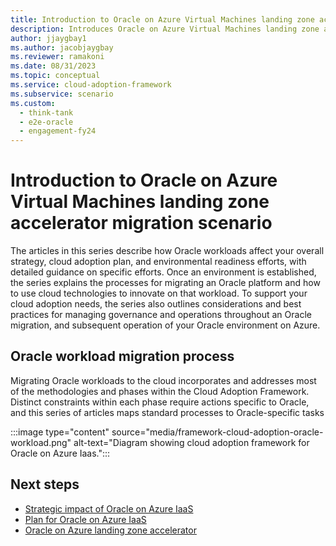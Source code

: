 ```yaml
---
title: Introduction to Oracle on Azure Virtual Machines landing zone accelerator migration scenario 
description: Introduces Oracle on Azure Virtual Machines landing zone accelerator migration scenario.
author: jjaygbay1
ms.author: jacobjaygbay
ms.reviewer: ramakoni
ms.date: 08/31/2023
ms.topic: conceptual
ms.service: cloud-adoption-framework
ms.subservice: scenario
ms.custom: 
  - think-tank
  - e2e-oracle
  - engagement-fy24
--- 
```


# Introduction to Oracle on Azure Virtual Machines landing zone accelerator migration scenario

The articles in this series describe how Oracle workloads affect your overall strategy, cloud adoption plan, and environmental readiness efforts, with detailed guidance on specific efforts. Once an environment is established, the series explains the processes for migrating an Oracle platform and how to use cloud technologies to innovate on that workload. To support your cloud adoption needs, the series also outlines considerations and best practices for managing governance and operations throughout an Oracle migration, and subsequent operation of your Oracle environment on Azure.

## Oracle workload migration process

Migrating Oracle workloads to the cloud incorporates and addresses most of the methodologies and phases within the Cloud Adoption Framework. Distinct constraints within each phase require actions specific to Oracle, and this series of articles maps standard processes to Oracle-specific tasks

:::image type="content" source="media/framework-cloud-adoption-oracle-workload.png" alt-text="Diagram showing cloud adoption framework for Oracle on Azure Iaas.":::

## Next steps

- [Strategic impact of Oracle on Azure IaaS](oracle-landing-zone-strategy.md)  
- [Plan for Oracle on Azure IaaS](oracle-landing-zone-plan.md)  
- [Oracle on Azure landing zone accelerator](introduction-oracle-landing-zone.md)  
